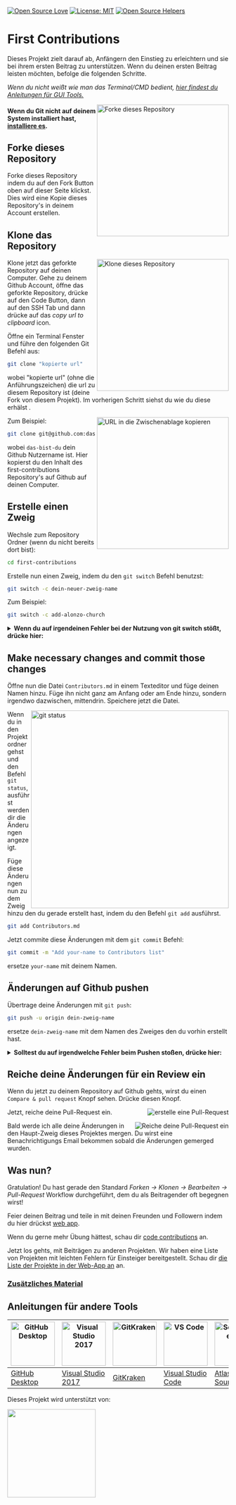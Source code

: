 [![Open Source Love](https://firstcontributions.github.io/open-source-badges/badges/open-source-v1/open-source.svg)](https://github.com/firstcontributions/open-source-badges)
[![License: MIT](https://img.shields.io/badge/License-MIT-green.svg)](https://opensource.org/licenses/MIT)
[![Open Source Helpers](https://www.codetriage.com/roshanjossey/first-contributions/badges/users.svg)](https://www.codetriage.com/roshanjossey/first-contributions)


# First Contributions

Dieses Projekt zielt darauf ab, Anfängern den Einstieg zu erleichtern und sie bei ihrem ersten Beitrag zu unterstützen. Wenn du deinen ersten Beitrag leisten möchten, befolge die folgenden Schritte.

_Wenn du nicht weißt wie man das Terminal/CMD bedient, [hier findest du Anleitungen für GUI Tools.](#Anleitungen-für-andere-Tools)_

<img align="right" width="300" src="https://firstcontributions.github.io/assets/Readme/fork.png" alt="Forke dieses Repository" />

#### Wenn du Git nicht auf deinem System installiert hast, [installiere es](https://...github.com/en/get-started/quickstart/set-up-git).

## Forke dieses Repository

Forke dieses Repository indem du auf den Fork Button oben auf dieser Seite klickst.
Dies wird eine Kopie dieses Repository's in deinem Account erstellen.

## Klone das Repository

<img align="right" width="300" src="https://firstcontributions.github.io/assets/Readme/clone.png" alt="Klone dieses Repository" />

Klone jetzt das geforkte Repository auf deinen Computer. Gehe zu deinem Github Account, öffne das geforkte Repository, drücke auf den Code Button, dann auf den SSH Tab und dann drücke auf das _copy url to clipboard_ icon.

Öffne ein Terminal Fenster und führe den folgenden Git Befehl aus:

```bash
git clone "kopierte url"
```

wobei "kopierte url" (ohne die Anführungszeichen) die url zu diesem Repository ist (deine Fork von diesem Projekt). Im vorherigen Schritt siehst du wie du diese erhälst .

<img align="right" width="300" src="https://firstcontributions.github.io/assets/Readme/copy-to-clipboard.png" alt="URL in die Zwischenablage kopieren" />

Zum Beispiel:

```bash
git clone git@github.com:das-bist-du/erster-Beitrag.git
```

wobei `das-bist-du` dein Github Nutzername ist. Hier kopierst du den Inhalt des first-contributions Repository's auf Github auf deinen Computer.

## Erstelle einen Zweig

Wechsle zum Repository Ordner (wenn du nicht bereits dort bist):

```bash
cd first-contributions
```

Erstelle nun einen Zweig, indem du den `git switch` Befehl benutzst:

```bash
git switch -c dein-neuer-zweig-name
```

Zum Beispiel:

```bash
git switch -c add-alonzo-church
```

<details>
<summary> <strong>Wenn du auf irgendeinen Fehler bei der Nutzung von git switch stößt, drücke hier:</strong> </summary>

Wenn die Fehlermeldung "Git: `switch` is not a git command. See `git –help`" erscheint, liegt dies wahrscheinlich daran das du eine veraltete Version von Git nutzt.

In diesem Fall versuche stattdessen `git checkout` zu nutzen:

```bash
git checkout -b dein-neuer-zweig-name
```

</details>

## Make necessary changes and commit those changes

Öffne nun die Datei `Contributors.md` in einem Texteditor und füge deinen Namen hinzu. Füge ihn nicht ganz am Anfang oder am Ende hinzu, sondern irgendwo dazwischen, mittendrin. Speichere jetzt die Datei.

<img align="right" width="450" src="https://firstcontributions.github.io/assets/Readme/git-status.png" alt="git status" />

Wenn du in den Projektordner gehst und den Befehl `git status`, ausführst werden dir die Änderungen angezeigt.

Füge diese Änderungen nun zu dem Zweig hinzu den du gerade erstellt hast, indem du den Befehl `git add` ausführst.

```bash
git add Contributors.md
```

Jetzt commite diese Änderungen mit dem `git commit` Befehl:

```bash
git commit -m "Add your-name to Contributors list"
```

ersetze `your-name` mit deinem Namen.

## Änderungen auf Github pushen

Übertrage deine Änderungen mit `git push`:

```bash
git push -u origin dein-zweig-name
```

ersetze `dein-zweig-name` mit dem Namen des Zweiges den du vorhin erstellt hast.

<details>
<summary> <strong>Solltest du auf irgendwelche Fehler beim Pushen stoßen, drücke hier:</strong> </summary>

- ### Authentifizierungs Fehler
     <pre>remote: Support for password authentication was removed on August 13, 2021. Please use a personal access token instead.
  remote: Please see https://github.blog/2020-12-15-token-authentication-requirements-for-git-operations/ for more information.
  fatal: Authentication failed for 'https://github.com/<your-username>/first-contributions.git/'</pre>
  Gehe zu [GitHub's tutorial](https://...github.com/en/authentication/connecting-to-github-with-ssh/adding-a-new-ssh-key-to-your-github-account) wie du einen ssh Key zu deinem Account hinzufügst und konfigurierst.
  Außerdem, kannst du 'git remote -v' ausführen um deine Remote Addresse anzuzeigen.
  
  Wenn es so aussieht:
  <pre>origin	https://github.com/your-username/your_repo.git (fetch)
  origin	https://github.com/your-username/your_repo.git (push)</pre>
  
  ändere es mit diesem Befehl:
  ```bash
  git remote set-url origin git@github.com:dein-nutzername/dein_repo.git
  ```
  Ansonsten wirst du noch immer aufgefordert Passwort und Benutzername einzugeben und bekommst einen Authentifizierungs Fehler.
</details>

## Reiche deine Änderungen für ein Review ein

Wenn du jetzt zu deinem Repository auf Github gehts, wirst du einen `Compare & pull request` Knopf sehen. Drücke diesen Knopf.

<img style="float: right;" src="https://firstcontributions.github.io/assets/Readme/compare-and-pull.png" alt="erstelle eine Pull-Request" />

Jetzt, reiche deine Pull-Request ein.

<img style="float: right;" src="https://firstcontributions.github.io/assets/Readme/submit-pull-request.png" alt="Reiche deine Pull-Request ein" />

Bald werde ich alle deine Änderungen in den Haupt-Zweig dieses Projektes mergen. Du wirst eine Benachrichtigungs Email bekommen sobald die Änderungen gemerged wurden.

## Was nun?

Gratulation! Du hast gerade den Standard _Forken -> Klonen -> Bearbeiten -> Pull-Request_ Workflow durchgeführt, dem du als Beitragender oft begegnen wirst!

Feier deinen Beitrag und teile in mit deinen Freunden und Followern indem du hier drückst [web app](https://firstcontributions.github.io/#social-share).

Wenn du gerne mehr Übung hättest, schau dir [code contributions](https://github.com/roshanjossey/code-contributions) an.

Jetzt los gehts, mit Beiträgen zu anderen Projekten. Wir haben eine Liste von Projekten mit leichten Fehlern für Einsteiger bereitgestellt. Schau dir [die Liste der Projekte in der Web-App an](https://firstcontributions.github.io/#project-list) an.

### [Zusätzliches Material](../additional-material)

## Anleitungen für andere Tools

| <a href="../gui-tool-tutorials/github-desktop-tutorial.md"><img alt="GitHub Desktop" src="https://desktop.github.com/images/desktop-icon.svg" width="100"></a> | <a href="../gui-tool-tutorials/github-windows-vs2017-tutorial.md"><img alt="Visual Studio 2017" src="https://upload.wikimedia.org/wikipedia/commons/c/cd/Visual_Studio_2017_Logo.svg" width="100"></a> | <a href="../gui-tool-tutorials/gitkraken-tutorial.md"><img alt="GitKraken" src="https://firstcontributions.github.io/assets/gui-tool-tutorials/gitkraken-tutorial/gk-icon.png" width="100"></a> | <a href="../gui-tool-tutorials/github-windows-vs-code-tutorial.md"><img alt="VS Code" src="https://upload.wikimedia.org/wikipedia/commons/1/1c/Visual_Studio_Code_1.35_icon.png" width=100></a> | <a href="../gui-tool-tutorials/sourcetree-macos-tutorial.md"><img alt="Sourcetree App" src="https://wac-cdn.atlassian.com/dam/jcr:81b15cde-be2e-4f4a-8af7-9436f4a1b431/Sourcetree-icon-blue.svg" width=100></a> | <a href="../gui-tool-tutorials/github-windows-intellij-tutorial.md"><img alt="IntelliJ IDEA" src="https://upload.wikimedia.org/wikipedia/commons/thumb/9/9c/IntelliJ_IDEA_Icon.svg/512px-IntelliJ_IDEA_Icon.svg.png" width=100></a> |
| ----------------------------------------------------------------------------------------------------------------------------------------------------------- | --------------------------------------------------------------------------------------------------------------------------------------------------------------------------------------------------- | -------------------------------------------------------------------------------------------------------------------------------------------------------------------------------------------- | -------------------------------------------------------------------------------------------------------------------------------------------------------------------------------------------- | ------------------------------------------------------------------------------------------------------------------------------------------------------------------------------------------------------------ | -------------------------------------------------------------------------------------------------------------------------------------------------------------------------------------------------------------------------------- |
| [GitHub Desktop](../gui-tool-tutorials/github-desktop-tutorial.md)   | [Visual Studio 2017](../gui-tool-tutorials/github-windows-vs2017-tutorial.md) | [GitKraken](../gui-tool-tutorials/gitkraken-tutorial.md)   | [Visual Studio Code](../gui-tool-tutorials/github-windows-vs-code-tutorial.md)  | [Atlassian Sourcetree](../gui-tool-tutorials/sourcetree-macos-tutorial.md)  | [IntelliJ IDEA](../gui-tool-tutorials/github-windows-intellij-tutorial.md) |

<p>Dieses Projekt wird unterstützt von:</p>
<p>
  <a href="https://www.digitalocean.com/">
    <img src="https://opensource.nyc3.cdn.digitaloceanspaces.com/attribution/assets/SVG/DO_Logo_horizontal_blue.svg" width="201px">
  </a>
</p>
